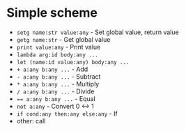 # Simple scheme

- `setg name:str value:any` - Set global value, return value
- `getg name:str` - Get global value
- `print value:any` - Print value
- `lambda arg:id body:any ...`
- `let (name:id value:any) body:any ...`
- `+ a:any b:any ...` - Add
- `- a:any b:any ...` - Subtract
- `* a:any b:any ...` - Multiply
- `/ a:any b:any ...` - Divide
- `== a:any b:any ...` - Equal
- `not a:any` - Convert 0 <-> 1
- `if cond:any then:any else:any` - If
- other: call
